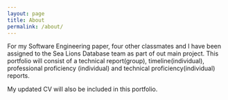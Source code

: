 ```yaml
---
layout: page
title: About
permalink: /about/
---
```


For my Software Engineering paper, four other classmates and I have been assigned to the Sea Lions Database team as part of out main project.
This portfolio will consist of a technical report(group), timeline(individual), professional proficiency (individual) and technical proficiency(individual) reports.

My updated CV will also be included in this portfolio.


[jekyll-organization]: https://github.com/jekyll
